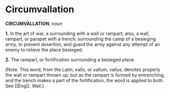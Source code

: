 # Circumvallation

**CIRCUMVALLATION**, _noun_

**1.** In the art of war, a surrounding with a wall or rampart; also, a wall, rampart, or parapet with a trench, surrounding the camp of a besieging army, to prevent desertion, and guard the army against any attempt of an enemy to relieve the place besieged.

**2.** The rampart, or fortification surrounding a besieged place.

\[Note. This word, from the Latin, vallo, or vallum, vallus, denotes properly the wall or rampart thrown up; but as the rampart is formed by entrenching, and the trench makes a part of the fortification, the word is applied to both. See [[Eng]]. Wall.\]